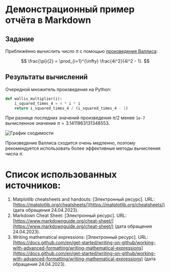 # Демонстрационный пример отчёта в Markdown

## Задание

Приближённо вычислить число $\pi$ с помощью [произведения Валлиса](https://ru.wikipedia.org/wiki/%D0%A4%D0%BE%D1%80%D0%BC%D1%83%D0%BB%D0%B0_%D0%92%D0%B0%D0%BB%D0%BB%D0%B8%D1%81%D0%B0):

$$ \frac{\pi}{2} = \prod_{i=1}^{\infty} \frac{4i^2}{4i^2 - 1}. $$

## Результаты вычислений

Очередной множитель произведения на Python:


```python
def wallis_multiplier(i):
    i_squared_times_4 = 4 * i * i
    return i_squared_times_4 / (i_squared_times_4 - 1)
```


При разнице последних значений произведения $\pi / 2$ менее `1e-7` вычисленное значение $\pi = 3.1411963131348553$.

![График сходимости](img/convergence_plot.png)

Произведение Валлиса сходится очень медленно, поэтому рекомендуется использовать более эффективные методы вычисления числа $\pi$.


# Список использованных источников:
1. Matplotlib cheatsheets and handouts: [Электронный ресурс]. URL: [https://matplotlib.org/cheatsheets/](https://matplotlib.org/cheatsheets/) (дата обращения 24.04.2023).
2. Markdown Cheat Sheet: [Электронный ресурс]. URL: [https://www.markdownguide.org/cheat-sheet/](https://www.markdownguide.org/cheat-sheet/) (дата обращения 24.04.2023).
3. Writing mathematical expressions: [Электронный ресурс]. URL: [https://docs.github.com/en/get-started/writing-on-github/working-with-advanced-formatting/writing-mathematical-expressions](https://docs.github.com/en/get-started/writing-on-github/working-with-advanced-formatting/writing-mathematical-expressions) (дата обращения 24.04.2023).
